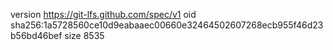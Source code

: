 version https://git-lfs.github.com/spec/v1
oid sha256:1a5728560ce10d9eabaaec00660e32464502607268ecb955f46d23b56bd46bef
size 8535
